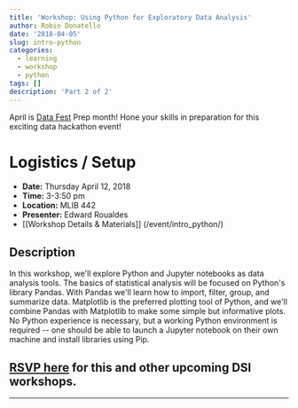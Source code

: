 ```yaml
---
title: 'Workshop: Using Python for Exploratory Data Analysis'
author: Robin Donatello
date: '2018-04-05'
slug: intro-python
categories:
  - learning
  - workshop
  - python
tags: []
description: 'Part 2 of 2'
---
```


April is [Data Fest](https://csucdsi.github.io/datafest/) Prep month! Hone your skills in preparation for this exciting data hackathon event!

# Logistics / Setup

* **Date:** Thursday April 12, 2018
* **Time:** 3-3:50 pm
* **Location:** MLIB 442
* **Presenter:** Edward Roualdes 
* [[Workshop Details & Materials]] (/event/intro_python/)

## Description

In this workshop, we'll explore Python and Jupyter notebooks as data analysis tools.  The basics of statistical analysis will be focused on Python's library Pandas.  With Pandas we'll learn how to import, filter, group, and summarize data.  Matplotlib is the preferred plotting tool of Python, and we'll combine Pandas with Matplotlib to make some simple but informative plots.  No Python experience is necessary, but a working Python environment is required -- one should be able to launch a Jupyter notebook on their own machine and install libraries using Pip.

## [RSVP here](https://goo.gl/forms/mMUf1QRezqAY0ID03) for this and other upcoming DSI workshops. 

----

